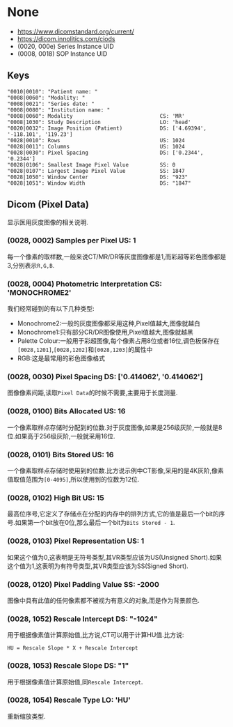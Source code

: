 # None
- https://www.dicomstandard.org/current/
- https://dicom.innolitics.com/ciods
- (0020, 000e) Series Instance UID
- (0008, 0018) SOP Instance UID

## Keys
```
"0010|0010": "Patient name: "
"0008|0060": "Modality: "
"0008|0021": "Series date: "
"0008|0080": "Institution name: "
"0008|0060": Modality                            CS: 'MR'
"0008|1030": Study Description                   LO: 'head'
"0020|0032": Image Position (Patient)            DS: ['4.69394', '-118.101', '119.23']
"0028|0010": Rows                                US: 1024
"0028|0011": Columns                             US: 1024
"0028|0030": Pixel Spacing                       DS: ['0.2344', '0.2344']
"0028|0106": Smallest Image Pixel Value          SS: 0
"0028|0107": Largest Image Pixel Value           SS: 1847
"0028|1050": Window Center                       DS: "923"
"0028|1051": Window Width                        DS: "1847"
```

## Dicom (Pixel Data)
显示医用灰度图像的相关说明.

### (0028, 0002) Samples per Pixel                   US: 1
每一个像素的取样数,一般来说CT/MR/DR等灰度图像都是1,而彩超等彩色图像都是3,分别表示`R,G,B`.

### (0028, 0004) Photometric Interpretation          CS: 'MONOCHROME2'
我们经常碰到的有以下几种类型:

- Monochrome2:一般的灰度图像都采用这种,Pixel值越大,图像就越白
- Monochrome1:只有部分CR/DR图像使用,Pixel值越大,图像就越黑
- Palette Colour:一般用于彩超图像,每个像素占用8位或者16位,调色板保存在`[0028,1201]`,`[0028,1202]`和`[0028,1203]`的属性中
- RGB:这是最常用的彩色图像格式

### (0028, 0030) Pixel Spacing                       DS: ['0.414062', '0.414062']
图像像素间距,读取`Pixel Data`的时候不需要,主要用于长度测量.

### (0028, 0100) Bits Allocated                      US: 16
一个像素取样点存储时分配到的位数.对于灰度图像,如果是256级灰阶,一般就是8位.如果高于256级灰阶,一般就采用16位.

### (0028, 0101) Bits Stored                         US: 16
一个像素取样点存储时使用到的位数.比方说示例中CT影像,采用的是4K灰阶,像素值取值范围为`[0-4095]`,所以使用到的位数为12位.

### (0028, 0102) High Bit                            US: 15
最高位序号,它定义了存储点在分配的内存中的排列方式,它的值是最后一个bit的序号.如果第一个bit放在0位,那么最后一个bit为`Bits Stored - 1`.

### (0028, 0103) Pixel Representation                US: 1
如果这个值为0,这表明是无符号类型,其VR类型应该为US(Unsigned Short).如果这个值为1,这表明为有符号类型,其VR类型应该为SS(Signed Short).

### (0028, 0120) Pixel Padding Value                 SS: -2000
图像中具有此值的任何像素都不被视为有意义的对象,而是作为背景颜色.

### (0028, 1052) Rescale Intercept                   DS: "-1024"
用于根据像素值计算原始值,比方说,CT可以用于计算HU值.比方说:
```
HU = Rescale Slope * X + Rescale Intercept
```

### (0028, 1053) Rescale Slope                       DS: "1"
用于根据像素值计算原始值,同`Rescale Intercept`.

### (0028, 1054) Rescale Type                        LO: 'HU'
重新缩放类型.
